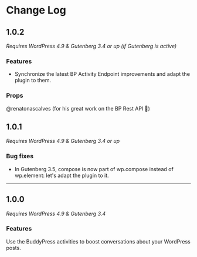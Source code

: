 # Change Log

## 1.0.2

_Requires WordPress 4.9 & Gutenberg 3.4 or up (if Gutenberg is active)_

### Features

+ Synchronize the latest BP Activity Endpoint improvements and adapt the plugin to them.

### Props
@renatonascalves (for his great work on the BP Rest API 👏)

## 1.0.1

_Requires WordPress 4.9 & Gutenberg 3.4 or up_

### Bug fixes

- In Gutenberg 3.5, compose is now part of wp.compose instead of wp.element: let's adapt the plugin to it.

---

## 1.0.0

_Requires WordPress 4.9 & Gutenberg 3.4_

### Features

Use the BuddyPress activities to boost conversations about your WordPress posts.
